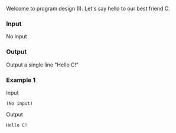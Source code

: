 Welcome to program design (I). Let's say hello to our best friend C.

### Input
No input

### Output
Output a single line "Hello C!"

### Example 1
Input

    (No input)
      
Output

    Hello C!

